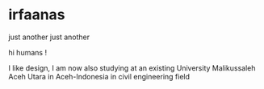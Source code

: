 # irfaanas
just another
just another

hi humans !


I like design, I am now also studying at an existing
University Malikussaleh Aceh Utara in Aceh-Indonesia in civil engineering field
